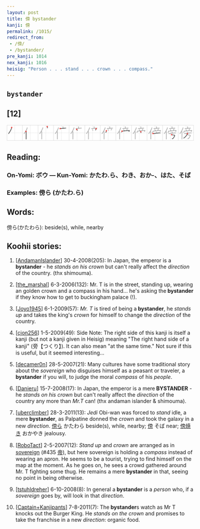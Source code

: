 ```yaml
---
layout: post
title: 傍 bystander
kanji: 傍
permalink: /1015/
redirect_from:
 - /傍/
 - /bystander/
pre_kanji: 1014
nex_kanji: 1016
heisig: "Person . . . stand . . . crown . . . compass."
---
```


## `bystander`

## [12]

<div class="stroke"><img src="../images/E5828D.png" /></div>

## Reading:

### On-Yomi: ボウ &mdash; Kun-Yomi: かたわ.ら、わき、おか-、はた、そば

### Examples: 傍ら (かたわ.ら)

## Words:

傍ら(かたわら): beside(s), while, nearby

## Koohii stories:

1) [<a href="http://kanji.koohii.com/profile/AndamanIslander">AndamanIslander</a>] 30-4-2008(205): In Japan, the emperor is a<strong> bystander</strong> - he <em>stands on his crown</em> but can&#039;t really affect the <em>direction</em> of the country. (thx shimouma). 

2) [<a href="http://kanji.koohii.com/profile/the_marshal">the_marshal</a>] 6-3-2006(132): Mr. T is in the street, standing up, wearing an golden crown and a compass in his hand... he&#039;s asking the<strong> bystander</strong> if they know how to get to buckingham palace (!). 

3) [<a href="http://kanji.koohii.com/profile/Joyo1945">Joyo1945</a>] 6-1-2009(57): <em>Mr. T</em> is tired of being a<strong> bystander</strong>, he <em>stands up</em> and takes the king&#039;s <em>crown</em> for himself to change the <em>direction</em> of the country. 

4) [<a href="http://kanji.koohii.com/profile/cjon256">cjon256</a>] 1-5-2009(49): Side Note: The right side of this kanji is itself a kanji (but not a kanji given in Heisig) meaning &quot;The right hand side of a kanji&quot; (旁【つくり】). It can also mean &quot;at the same time.&quot; Not sure if this is useful, but it seemed interesting... 

5) [<a href="http://kanji.koohii.com/profile/decamer0n">decamer0n</a>] 28-5-2007(21): Many cultures have some traditional story about the <em>sovereign</em> who disguises himself as a peasant or traveler, a<strong> bystander</strong> if you will, to judge the moral <em>compass</em> of his <em>people</em>. 

6) [<a href="http://kanji.koohii.com/profile/Danieru">Danieru</a>] 15-7-2008(17): In Japan, the emperor is a mere<strong> BYSTANDER</strong> - he <em>stands on his crown</em> but can&#039;t really affect the <em>direction</em> of the country any more than <em>Mr.T</em> can! (thx andaman islander &amp; shimouma). 

7) [<a href="http://kanji.koohii.com/profile/uberclimber">uberclimber</a>] 28-3-2011(13): <em>Jedi</em> Obi-wan was forced to <em>stand</em> idle, a mere<strong> bystander</strong>, as Palpatine donned the <em>crown</em> and took the galaxy in a new <em>direction</em>.   <a href="http://jisho.org/kanji/details/傍ら">傍ら</a>   かたわら beside(s), while, nearby;   <a href="http://jisho.org/kanji/details/傍">傍</a>   そば near;   <a href="http://jisho.org/kanji/details/傍焼き">傍焼き</a>   おかやき jealousy. 

8) [<a href="http://kanji.koohii.com/profile/RoboTact">RoboTact</a>] 2-5-2007(12): <em>Stand up</em> and <em>crown</em> are arranged as in <a href="../435">sovereign</a> <span class="index">(#435 <a href="http://jisho.org/kanji/details/帝">帝</a>)</span>, but here sovereign is holding a <em>compass</em> instead of wearing an apron. He seems to be a tourist, trying to find himself on the map at the moment. As he goes on, he sees a crowd gathered around Mr. T fighting some thug. He remains a mere <strong>bystander</strong> in that, seeing no point in being otherwise. 

9) [<a href="http://kanji.koohii.com/profile/tstuhldreher">tstuhldreher</a>] 6-10-2008(8): In general a<strong> bystander</strong> is a <em>person</em> who, if a <em>sovereign</em> goes by, will look in that <em>direction</em>. 

10) [<a href="http://kanji.koohii.com/profile/Captain+Kanjipants">Captain+Kanjipants</a>] 7-8-2011(7): The<strong> bystander</strong>s watch as Mr T knocks out the Burger King. He <em>stands on the crown</em> and promises to take the franchise in a new <em>direction</em>: organic food. 
